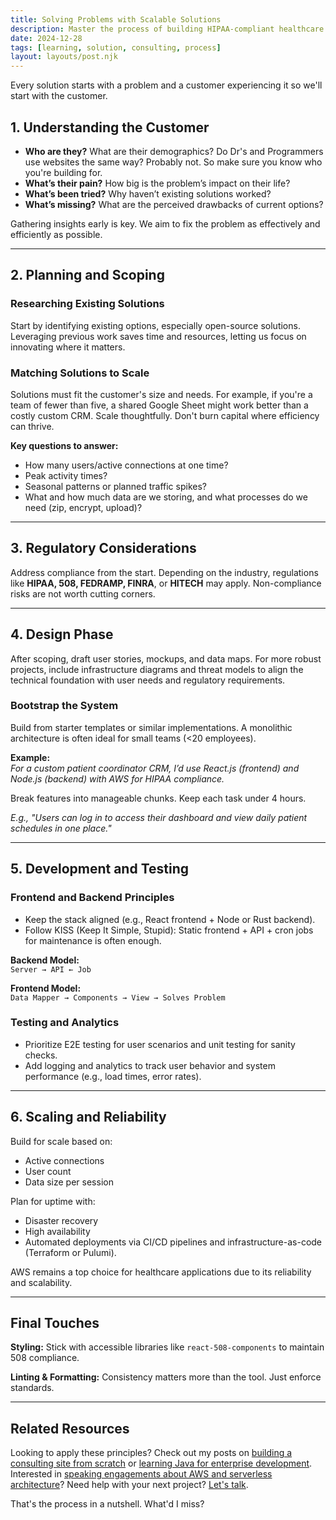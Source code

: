 ```yaml
---
title: Solving Problems with Scalable Solutions
description: Master the process of building HIPAA-compliant healthcare web apps. From customer research to production deployment, learn how to design scalable solutions that meet regulatory requirements.
date: 2024-12-28
tags: [learning, solution, consulting, process]
layout: layouts/post.njk
---
```


Every solution starts with a problem and a customer experiencing it so we'll start with the customer.

## 1. Understanding the Customer

- **Who are they?** What are their demographics?  Do Dr's and Programmers use websites the same way? Probably not. So make sure you know who you're building for. 
- **What’s their pain?** How big is the problem’s impact on their life?  
- **What’s been tried?** Why haven’t existing solutions worked?  
- **What’s missing?** What are the perceived drawbacks of current options?

Gathering insights early is key. We aim to fix the problem as effectively and efficiently as possible.

---

## 2. Planning and Scoping

### Researching Existing Solutions  
Start by identifying existing options, especially open-source solutions. Leveraging previous work saves time and resources, letting us focus on innovating where it matters.

### Matching Solutions to Scale  
Solutions must fit the customer's size and needs. For example, if you're a team of fewer than five, a shared Google Sheet might work better than a costly custom CRM. Scale thoughtfully. Don't burn capital where efficiency can thrive.

**Key questions to answer:**  
- How many users/active connections at one time?  
- Peak activity times?  
- Seasonal patterns or planned traffic spikes?  
- What and how much data are we storing, and what processes do we need (zip, encrypt, upload)?  

---

## 3. Regulatory Considerations  
Address compliance from the start. Depending on the industry, regulations like **HIPAA, 508, FEDRAMP, FINRA**, or **HITECH** may apply. Non-compliance risks are not worth cutting corners.

---

## 4. Design Phase  

After scoping, draft user stories, mockups, and data maps. For more robust projects, include infrastructure diagrams and threat models to align the technical foundation with user needs and regulatory requirements.

### Bootstrap the System  
Build from starter templates or similar implementations. A monolithic architecture is often ideal for small teams (<20 employees). 

**Example:**  
*For a custom patient coordinator CRM, I’d use React.js (frontend) and Node.js (backend) with AWS for HIPAA compliance.*  

Break features into manageable chunks. Keep each task under 4 hours.  

*E.g., "Users can log in to access their dashboard and view daily patient schedules in one place."*

---

## 5. Development and Testing  

### Frontend and Backend Principles  
- Keep the stack aligned (e.g., React frontend + Node or Rust backend).  
- Follow KISS (Keep It Simple, Stupid): Static frontend + API + cron jobs for maintenance is often enough.  

**Backend Model:**  
`Server → API ← Job`  

**Frontend Model:**  
`Data Mapper → Components → View → Solves Problem`  

### Testing and Analytics  
- Prioritize E2E testing for user scenarios and unit testing for sanity checks.  
- Add logging and analytics to track user behavior and system performance (e.g., load times, error rates).  

---

## 6. Scaling and Reliability  

Build for scale based on:  
- Active connections  
- User count  
- Data size per session  

Plan for uptime with:  
- Disaster recovery  
- High availability  
- Automated deployments via CI/CD pipelines and infrastructure-as-code (Terraform or Pulumi).  

AWS remains a top choice for healthcare applications due to its reliability and scalability. 

---

## Final Touches  

**Styling:** Stick with accessible libraries like `react-508-components` to maintain 508 compliance.  

**Linting & Formatting:** Consistency matters more than the tool. Just enforce standards.

---

## Related Resources

Looking to apply these principles? Check out my posts on [building a consulting site from scratch](/posts/building-consulting-site/) or [learning Java for enterprise development](/posts/learn-corporate-java/). Interested in [speaking engagements about AWS and serverless architecture](/speaking/)? Need help with your next project? [Let's talk](/contact-me/).

That's the process in a nutshell. What'd I miss?
